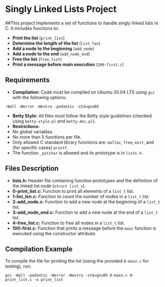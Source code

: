 # Singly Linked Lists Project

##This project implements a set of functions to handle singly linked lists in C. It includes functions to:

- **Print the list** (`print_list`)
- **Determine the length of the list** (`list_len`)
- **Add a node to the beginning** (`add_node`)
- **Add a node to the end** (`add_node_end`)
- **Free the list** (`free_list`)
- **Print a message before main execution** (`100-first.c`)

## Requirements

- **Compilation:** Code must be compiled on Ubuntu 20.04 LTS using `gcc` with the following options:
  
`-Wall -Werror -Wextra -pedantic -std=gnu89`


- **Betty Style:** All files must follow the Betty style guidelines (checked using `betty-style.pl` and `betty-doc.pl`).
- **Restrictions:** 
- No global variables.
- No more than 5 functions per file.
- Only allowed C standard library functions are: `malloc`, `free`, `exit`, and (for specific cases) `printf`.
- The function `_putchar` is allowed and its prototype is in `lists.h`.

## Files Description

- **lists.h:** Header file containing function prototypes and the definition of the linked list node (`struct list_s`).
- **0-print_list.c:** Function to print all elements of a `list_t` list.
- **1-list_len.c:** Function to count the number of nodes in a `list_t` list.
- **2-add_node.c:** Function to add a new node at the beginning of a `list_t` list.
- **3-add_node_end.c:** Function to add a new node at the end of a `list_t` list.
- **4-free_list.c:** Function to free all nodes in a `list_t` list.
- **100-first.c:** Function that prints a message before the `main` function is executed using the constructor attribute.


## Compilation Example

To compile the file for printing the list (using the provided `0-main.c` for testing), run:

`gcc -Wall -pedantic -Werror -Wextra -std=gnu89 0-main.c 0- print_list.c -o print_list`



